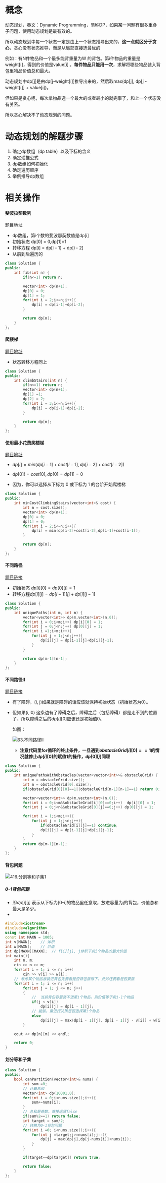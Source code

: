 # 概念

动态规划，英文：Dynamic Programming，简称DP，如果某一问题有很多重叠子问题，使用动态规划是最有效的。

所以动态规划中每一个状态一定是由上一个状态推导出来的，**这一点就区分于贪心**，贪心没有状态推导，而是从局部直接选最优的



例如：有N件物品和一个最多能背重量为W 的背包。第i件物品的重量是weight[i]，得到的价值是value[i] 。**每件物品只能用一次**，求解将哪些物品装入背包里物品价值总和最大。

动态规划中dp[j]是由dp[j-weight[i]]推导出来的，然后取max(dp[j], dp[j - weight[i]] + value[i])。

但如果是贪心呢，每次拿物品选一个最大的或者最小的就完事了，和上一个状态没有关系。

所以贪心解决不了动态规划的问题。



# 动态规划的解题步骤

1. 确定dp数组（dp table）以及下标的含义
2. 确定递推公式
3. dp数组如何初始化
4. 确定遍历顺序
5. 举例推导dp数组

# 相关操作

#### 斐波拉契数列

[题目地址](https://leetcode.cn/problems/fibonacci-number/description/)

* dp数组，第i个数的斐波那契数值是dp[i]
* 初始状态 dp[0] = 0,dp[1]=1
* 转移方程 dp[i] = dp[i - 1] + dp[i - 2]
* 从前到后遍历的

```cpp
class Solution {
public:
    int fib(int n) {
        if(n<=1) return n;

        vector<int> dp(n+1);
        dp[0] = 0;
        dp[1] = 1;
        for(int i = 2;i<=n;i++){
            dp[i] = dp[i-1]+dp[i-2];
        }

        return dp[n];
    }
};
```

#### 爬楼梯

[题目地址](https://leetcode.cn/problems/climbing-stairs/)

* 状态转移方程同上

```cpp
class Solution {
public:
    int climbStairs(int n) {
        if(n<=1) return n;
        vector<int> dp(n+1);
        dp[1] =1;
        dp[2] = 2;
        for(int i = 3;i<=n;i++){
            dp[i] = dp[i-1]+dp[i-2];
        }

        return dp[n];
    }
};
```

#### 使用最小花费爬楼梯

[题目地址](https://leetcode.cn/problems/min-cost-climbing-stairs/)

* $dp[i] = min(dp[i-1]+cost[i-1],dp[i-2]+cost[i-2])$
* $dp[0]!=cost[0],dp[0]=dp[1]=0$

* 因为，你可以选择从下标为 0 或下标为 1 的台阶开始爬楼梯

```c++
class Solution {
public:
    int minCostClimbingStairs(vector<int>& cost) {
        int n = cost.size();
        vector<int> dp(n+1);
        dp[0] = 0;
        dp[1] = 0;
        for(int i = 2;i<=n;i++){
            dp[i] = min(dp[i-2]+cost[i-2],dp[i-1]+cost[i-1]);
        }

        return dp[n];
    }
};
```

#### 不同路径

[题目链接](https://leetcode.cn/problems/unique-paths/)

* 初始状态 $dp[i][0]=dp[0][j] = 1$
* 转移方程$dp[i][j] = dp[i-1][j]+dp[i][j-1]$

```cpp
class Solution {
public:
    int uniquePaths(int m, int n) {
        vector<vector<int>> dp(m,vector<int>(n,0));
        for(int i = 0;i<m;i++) dp[i][0] = 1;
        for(int j = 0;j<n;j++) dp[0][j] = 1;
        for(int i =1;i<m;i++){
            for(int j = 1;j<n;j++){
                dp[i][j] = dp[i-1][j]+dp[i][j-1];
            }
        }

        return dp[m-1][n-1];
    }
};
```

#### 不同路径Ⅱ

[题目链接](https://leetcode.cn/problems/unique-paths-ii/)

* 有了障碍，(i, j)如果就是障碍的话应该就保持初始状态（初始状态为0）。

* 但如果(i, 0) 这条边有了障碍之后，障碍之后（包括障碍）都是走不到的位置了，所以障碍之后的$dp[i][0]$应该还是初始值0。

  如图：

  ![63.不同路径II](https://code-thinking-1253855093.file.myqcloud.com/pics/20210104114513928.png)

  * **注意代码里for循环的终止条件，一旦遇到$obstacleGrid[i][0] == 1$的情况就停止$dp[i][0]$的赋值1的操作，$dp[0][j]$同理**

```cpp
class Solution {
public:
    int uniquePathsWithObstacles(vector<vector<int>>& obstacleGrid) {
        int m = obstacleGrid.size();
        int n = obstacleGrid[0].size();
        if(obstacleGrid[0][0]==1||obstacleGrid[m-1][n-1]==1) return 0;

        vector<vector<int>> dp(m,vector<int>(n,0));
        for(int i = 0;i<m&&obstacleGrid[i][0]==0;i++)  dp[i][0] = 1;
        for(int j = 0;j<n&&obstacleGrid[0][j]==0;j++) dp[0][j] = 1;

        for(int i = 1;i<m;i++){
            for(int j = 1;j<n;j++){
                if(obstacleGrid[i][j]==1) continue;
                dp[i][j] = dp[i-1][j]+dp[i][j-1];
            }
        }
        return dp[m-1][n-1];
    }
};
```

#### 背包问题

![416.分割等和子集1](https://code-thinking-1253855093.file.myqcloud.com/pics/20210117171307407.png)

##### 0-1背包问题

* 即$dp[i][j]$ 表示从下标为[0-i]的物品里任意取，放进容量为j的背包，价值总和最大是多少。
* 

```cpp
#include<iostream>
#include<algorithm>
using namespace std;
const int MAXN = 1005;
int v[MAXN];    // 体积
int w[MAXN];    // 价值 
int dp[MAXN][MAXN];  // f[i][j], j体积下前i个物品的最大价值 
int main(){
    int n, m;   
    cin >> n >> m;
    for(int i = 1; i <= n; i++) 
        cin >> v[i] >> w[i];
	// 考虑某个物品被装进背包先要看是否背包装得下，此外还要看是否要装
    for(int i = 1; i <= n; i++) 
        for(int j = 1; j <= m; j++)
        {
            //  当前背包容量装不进第i个物品，则价值等于前i-1个物品
            if(j < v[i]) 
                dp[i][j] = dp[i - 1][j];
            // 能装，需进行决策是否选择第i个物品
            else    
                dp[i][j] = max(dp[i - 1][j], dp[i - 1][j - v[i]] + w[i]);
        }           

    cout << dp[n][m] << endl;

    return 0;
}
```

#### 划分等和子集

```cpp
class Solution {
public:
    bool canPartition(vector<int>& nums) {
        int sum =0;
        // 计算总和
        vector<int> dp(10001,0);
        for(int i = 0;i<nums.size();i++){
            sum+=nums[i];
        }
		// 总和是奇数，直接返货false
        if(sum%2==1) return false;
        int target = sum/2;
		// 转换为0-1背包问题
        for(int i =0; i<nums.size();i++){
            for(int j =target;j>=nums[i];j--){
                dp[j] = max(dp[j],dp[j-nums[i]]+nums[i]);
            }
        } 

        if(target==dp[target]) return true;

        return false;
    }
};
```

